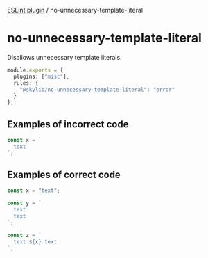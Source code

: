 [ESLint plugin](https://ilyub.github.io/eslint-plugin/) / no-unnecessary-template-literal

# no-unnecessary-template-literal

Disallows unnecessary template literals.

```ts
module.exports = {
  plugins: ["misc"],
  rules: {
    "@skylib/no-unnecessary-template-literal": "error"
  }
};
```

## Examples of incorrect code

```ts
const x = `
  text
`;
```

## Examples of correct code

```ts
const x = "text";

const y = `
  text
  text
`;

const z = `
  text ${x} text
`;
```